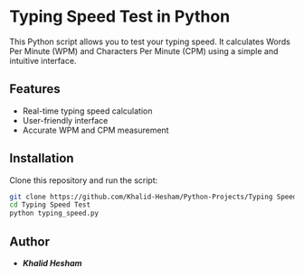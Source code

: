 # Typing Speed Test in Python

This Python script allows you to test your typing speed. It calculates Words Per Minute (WPM) and Characters Per Minute (CPM) using a simple and intuitive interface.

## Features
- Real-time typing speed calculation
- User-friendly interface
- Accurate WPM and CPM measurement

## Installation
Clone this repository and run the script:
```bash
git clone https://github.com/Khalid-Hesham/Python-Projects/Typing Speed Test.git
cd Typing Speed Test
python typing_speed.py
```
## Author

- ***Khalid Hesham***
